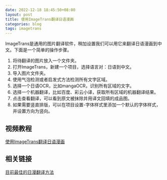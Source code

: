 ```yaml
---
date: 2022-12-18 18:45:50+08:00
layout: post
title: 使用ImageTrans翻译日语漫画
categories: blog
tags: imagetrans
---
```


ImageTrans是通用的图片翻译软件，稍加设置我们可以用它来翻译日语漫画到中文。下面是一个简单的操作步骤。

1. 将待翻译的图片放入一个文件夹。
2. 打开ImageTrans，新建一个项目，选择语言对：日语到中文。
3. 导入图片文件夹。
4. 使用气泡检测或者启发式方法检测所有文字区域。
5. 选择一个日语OCR，比如mangaOCR，识别所有区域的文字。
6. 选择一个机器翻译，比如百度、彩云小译，获取所有区域的机器翻译结果。
7. 点击查看翻译，可以看到原文被抹除并用译文回填的成品图。
8. 如果需要竖直排版，可以在项目设置-字体样式里添加一个默认的字体样式，并设置方向为竖向。

## 视频教程

[使用ImageTrans翻译日语漫画](https://www.bilibili.com/video/BV1Uo4y1Z7Wo/)

## 相关链接

[目前最佳的日漫翻译方法](https://www.basiccat.org/zh/best-practice-manga-ocr-and-translation/)

